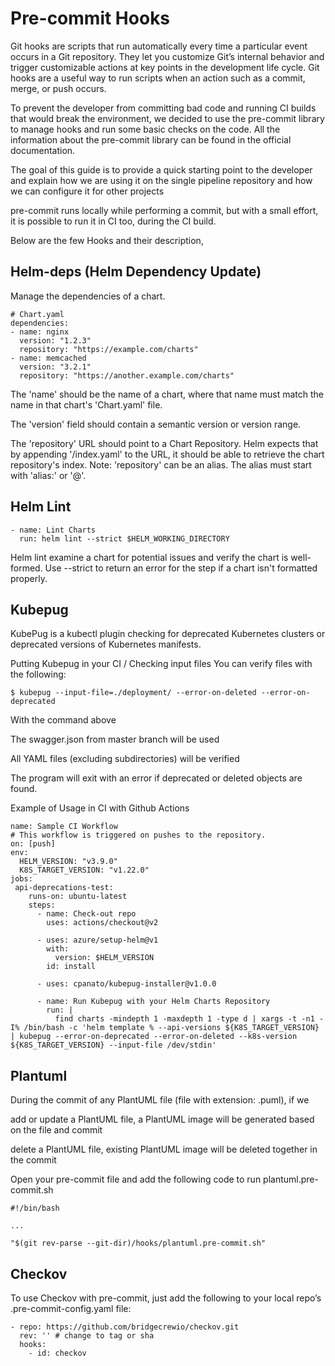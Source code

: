 # Pre-commit Hooks

Git hooks are scripts that run automatically every time a particular event occurs in a Git repository. They let you customize Git’s internal behavior and trigger customizable actions at key points in the development life cycle. Git hooks are a useful way to run scripts when an action such as a commit, merge, or push occurs.

To prevent the developer from committing bad code and running CI builds that would break the environment, we decided to use the pre-commit library to manage hooks and run some basic checks on the code. All the information about the pre-commit library can be found in the official documentation.

The goal of this guide is to provide a quick starting point to the developer and explain how we are using it on the single pipeline repository and how we can configure it for other projects

pre-commit runs locally while performing a commit, but with a small effort, it is possible to run it in CI too, during the CI build.

Below are the few Hooks and their description,

## Helm-deps (Helm Dependency Update)

Manage the dependencies of a chart.

```
# Chart.yaml
dependencies:
- name: nginx
  version: "1.2.3"
  repository: "https://example.com/charts"
- name: memcached
  version: "3.2.1"
  repository: "https://another.example.com/charts"
```

The 'name' should be the name of a chart, where that name must match the name in that chart's 'Chart.yaml' file.

The 'version' field should contain a semantic version or version range.

The 'repository' URL should point to a Chart Repository. Helm expects that by appending '/index.yaml' to the URL, it should be able to retrieve the chart repository's index. Note: 'repository' can be an alias. The alias must start with 'alias:' or '@'.

## Helm Lint

```
- name: Lint Charts
  run: helm lint --strict $HELM_WORKING_DIRECTORY
```
Helm lint examine a chart for potential issues and verify the chart is well-formed. Use --strict to return an error for the step if a chart isn't formatted properly.

## Kubepug

KubePug is a kubectl plugin checking for deprecated Kubernetes clusters or deprecated versions of Kubernetes manifests.

Putting Kubepug in your CI / Checking input files
You can verify files with the following:

```
$ kubepug --input-file=./deployment/ --error-on-deleted --error-on-deprecated
```
With the command above

The swagger.json from master branch will be used

All YAML files (excluding subdirectories) will be verified

The program will exit with an error if deprecated or deleted objects are found.

Example of Usage in CI with Github Actions
```
name: Sample CI Workflow
# This workflow is triggered on pushes to the repository.
on: [push]
env:
  HELM_VERSION: "v3.9.0"
  K8S_TARGET_VERSION: "v1.22.0"
jobs:
 api-deprecations-test:
    runs-on: ubuntu-latest
    steps:
      - name: Check-out repo
        uses: actions/checkout@v2

      - uses: azure/setup-helm@v1
        with:
          version: $HELM_VERSION
        id: install

      - uses: cpanato/kubepug-installer@v1.0.0

      - name: Run Kubepug with your Helm Charts Repository
        run: |
          find charts -mindepth 1 -maxdepth 1 -type d | xargs -t -n1 -I% /bin/bash -c 'helm template % --api-versions ${K8S_TARGET_VERSION} | kubepug --error-on-deprecated --error-on-deleted --k8s-version ${K8S_TARGET_VERSION} --input-file /dev/stdin'
```

## Plantuml

During the commit of any PlantUML file (file with extension: .puml), if we

add or update a PlantUML file, a PlantUML image will be generated based on the file and commit

delete a PlantUML file, existing PlantUML image will be deleted together in the commit

Open your pre-commit file and add the following code to run plantuml.pre-commit.sh

```
#!/bin/bash

...

"$(git rev-parse --git-dir)/hooks/plantuml.pre-commit.sh"
```

## Checkov

To use Checkov with pre-commit, just add the following to your local repo’s .pre-commit-config.yaml file:
```
- repo: https://github.com/bridgecrewio/checkov.git
  rev: '' # change to tag or sha
  hooks:
    - id: checkov
```
